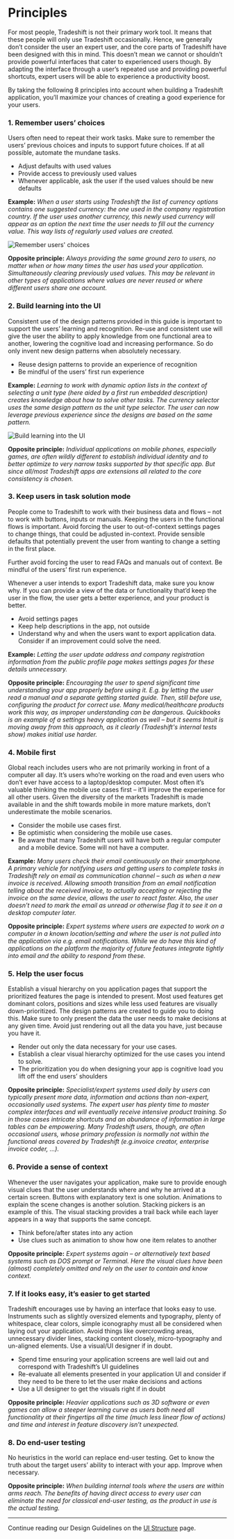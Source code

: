 # Principles
For most people, Tradeshift is not their primary work tool. It means that these people will only use Tradeshift occasionally. Hence, we generally don’t consider the user an expert user, and the core parts of  Tradeshift have been designed with this in mind. This doesn’t mean we cannot or shouldn’t provide powerful interfaces that cater to experienced users though. By adapting the interface through a user’s repeated use and providing powerful shortcuts, expert users will be able to experience a productivity boost.

By taking the following 8 principles into account when building a Tradeshift application, you’ll maximize your chances of creating a good experience for your users.

### 1. Remember users’ choices

Users often need to repeat their work tasks. Make sure to remember the users’ previous choices and inputs to support future choices. If at all possible, automate the mundane tasks.

* Adjust defaults with used values
* Provide access to previously used values
* Whenever applicable, ask the user if the used values should be new defaults

**Example:** *When a user starts using Tradeshift the list of currency options contains one suggested currency: the one used in the company registration country. If the user uses another currency, this newly used currency will appear as an option the next time the user needs to fill out the currency value. This way lists of regularly used values are created.*

![Remember users' choices](assets/img/iphone5-rememberoptions.png)


**Opposite principle:** *Always providing the same ground zero to users, no matter when or how many times the user has used your application. Simultaneously clearing previously used values. This may be relevant in other types of applications where values are never reused or where different users share one account.*

### 2. Build learning into the UI

Consistent use of the design patterns provided in this guide is important to support the users’ learning and recognition. Re-use and consistent use will give the user the ability to apply knowledge from one functional area to another, lowering the cognitive load and increasing performance. So do only invent new design patterns when absolutely necessary.

* Reuse design patterns to provide an experience of recognition
* Be mindful of the users’ first run experience
 
**Example:** *Learning to work with dynamic option lists in the context of selecting a unit type (here aided by a first run embedded description) creates knowledge about how to solve other tasks. The currency selector uses the same design pattern as the unit type selector. The user can now leverage previous experience since the designs are based on the same pattern.*


![Build learning into the UI](assets/img/iphone-patternreuse.png)

**Opposite principle:** *Individual applications on mobile phones, especially games, are often wildly different to establish individual identity and to better optimize to very narrow tasks supported by that specific app. But since all/most Tradeshift apps are extensions all related to the core consistency is chosen.*

### 3. Keep users in task solution mode

People come to Tradeshift to work with their business data and flows – not to work with buttons, inputs or manuals. Keeping the users in the functional flows is important. Avoid forcing the user to out-of-context settings pages to change things, that could be adjusted in-context. Provide sensible defaults that potentially prevent the user from wanting to change a setting in the first place.

Further avoid forcing the user to read FAQs and manuals out of context. Be mindful of the users’ first run experience.

Whenever a user intends to export Tradeshift data, make sure you know why. If you can provide a view of the data or functionality that’d keep the user in the flow, the user gets a better experience, and your product is better.

* Avoid settings pages
* Keep help descriptions in the app, not outside
* Understand why and when the users want to export application data. Consider if an improvement could solve the need.

**Example:** *Letting the user update address and company registration information from the public profile page makes settings pages for these details unnecessary.*


**Opposite principle:** *Encouraging the user to spend significant time understanding your app properly before using it. E.g. by letting the user read a manual and a separate getting started guide. Then, still before use, configuring the product for correct use. Many medical/healthcare products work this way, as improper understanding can be dangerous. Quickbooks is an example of a settings heavy application as well – but it seems Intuit is moving away from this approach, as it clearly (Tradeshift's internal tests show) makes initial use harder.*

### 4. Mobile first

Global reach includes users who are not primarily working in front of a computer all day. It’s users who’re working on the road and even users who don’t ever have access to a laptop/desktop computer. Most often it’s valuable thinking the mobile use cases first – it’ll improve the experience for all other users. Given the diversity of the markets Tradeshift is made available in and the shift towards mobile in more mature markets, don’t underestimate the mobile scenarios.

* Consider the mobile use cases first.
* Be optimistic when considering the mobile use cases.
* Be aware that many Tradeshift users will have both a regular computer and a mobile device. Some will not have a computer.

**Example:** *Many users check their email continuously on their smartphone. A primary vehicle for notifying users and getting users to complete tasks in Tradeshift rely on email as communication channel – such as when a new invoice is received. Allowing smooth transition from an email notification telling about the received invoice, to actually accepting or rejecting the invoice on the same device, allows the user to react faster. Also, the user doesn’t need to mark the email as unread or otherwise flag it to see it on a desktop computer later.*


**Opposite principle:** *Expert systems where users are expected to work on a computer in a known location/setting and where the user is not pulled into the application via e.g. email notifications. While we do have this kind of applications on the platform the majority of future features integrate tightly into email and the ability to respond from these.*

### 5. Help the user focus

Establish a visual hierarchy on you application pages that support the prioritized features the page is intended to present. Most used features get dominant colors, positions and sizes while less used features are visually down-prioritized. The design patterns are created to guide you to doing this.
Make sure to only present the data the user needs to make decisions at any given time. Avoid just rendering out all the data you have, just because you have it.

* Render out only the data necessary for your use cases.
* Establish a clear visual hierarchy optimized for the use cases you intend to solve.
* The prioritization you do when designing your app is cognitive load you lift off the end users’ shoulders

**Opposite principle:** *Specialist/expert systems used daily by users can typically present more data, information and actions than non-expert, occasionally used systems. The expert user has plenty time to master complex interfaces and will eventually receive intensive product training. So in those cases intricate shortcuts and an abundance of information in large tables can be empowering. Many Tradeshift users, though, are often occasional users, whose primary profession is normally not within the functional areas covered by Tradeshift (e.g.invoice creator, enterprise invoice coder, …).*

### 6. Provide a sense of context

Whenever the user navigates your application, make sure to provide enough visual clues that the user understands where and why he arrived at a certain screen. Buttons with explanatory text is one solution. Animations to explain the scene changes is another solution. Stacking pickers is an example of this. The visual stacking provides a trail back while each layer appears in a way that supports the same concept.

* Think before/after states into any action
* Use clues such as animation to show how one item relates to another

**Opposite principle:** *Expert systems again – or alternatively text based systems such as DOS prompt or Terminal. Here the visual clues have been (almost) completely omitted and rely on the user to contain and know context.*

### 7. If it looks easy, it’s easier to get started

Tradeshift encourages use by having an interface that looks easy to use. Instruments such as slightly oversized elements and typography, plenty of whitespace, clear colors, simple iconography must all be considered when laying out your application. Avoid things like overcrowding areas, unnecessary divider lines, stacking content closely, micro-typography and un-aligned elements. Use a visual/UI designer if in doubt.

* Spend time ensuring your application screens are well laid out and correspond with Tradeshift’s UI guidelines
* Re-evaluate all elements presented in your application UI and consider if they need to be there to let the user make decisions and actions
* Use a UI designer to get the visuals right if in doubt

**Opposite principle:** *Heavier applications such as 3D software or even games can allow a steeper learning curve as users both need all functionality at their fingertips all the time (much less linear flow of actions) and time and interest in feature discovery isn’t unexpected.*

### 8. Do end-user testing

No heuristics in the world can replace end-user testing. Get to know the truth about the target users’ ability to interact with your app. Improve when necessary.

**Opposite principle:** *When building internal tools where the users are within arms reach. The benefits of having direct access to every user can eliminate the need for classical end-user testing, as the product in use is the actual testing.*


------------------------------------------------------------------------
Continue reading our Design Guidelines on the [UI Structure](//tradeshift.github.io/#design/guidelines/structure.html) page.
